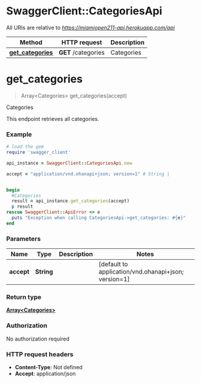 # SwaggerClient::CategoriesApi

All URIs are relative to *https://miamiopen211-api.herokuapp.com/api*

Method | HTTP request | Description
------------- | ------------- | -------------
[**get_categories**](CategoriesApi.md#get_categories) | **GET** /categories | Categories


# **get_categories**
> Array&lt;Categories&gt; get_categories(accept)

Categories

This endpoint retrieves all categories.

### Example
```ruby
# load the gem
require 'swagger_client'

api_instance = SwaggerClient::CategoriesApi.new

accept = "application/vnd.ohanapi+json; version=1" # String | 


begin
  #Categories
  result = api_instance.get_categories(accept)
  p result
rescue SwaggerClient::ApiError => e
  puts "Exception when calling CategoriesApi->get_categories: #{e}"
end
```

### Parameters

Name | Type | Description  | Notes
------------- | ------------- | ------------- | -------------
 **accept** | **String**|  | [default to application/vnd.ohanapi+json; version&#x3D;1]

### Return type

[**Array&lt;Categories&gt;**](Categories.md)

### Authorization

No authorization required

### HTTP request headers

 - **Content-Type**: Not defined
 - **Accept**: application/json



